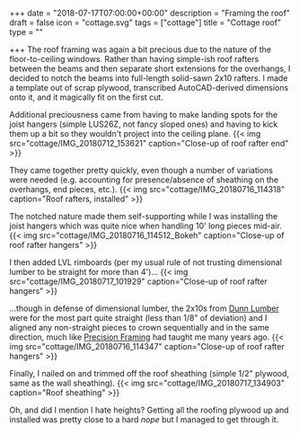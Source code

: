 +++
date = "2018-07-17T07:00:00+00:00"
description = "Framing the roof"
draft = false
icon = "cottage.svg"
tags = ["cottage"]
title = "Cottage roof"
type = ""

+++
The roof framing was again a bit precious due to the nature of the floor-to-ceiling windows. Rather than having simple-ish roof rafters between the beams and then separate short extensions for the overhangs, I decided to notch the beams into full-length solid-sawn 2x10 rafters. 
I made a template out of scrap plywood, transcribed AutoCAD-derived dimensions onto it, and it magically fit on the first cut.

Additional preciousness came from having to make landing spots for the joist hangers (simple LUS26Z, not fancy sloped ones) and having to kick them up a bit so they wouldn't project into the ceiling plane.
{{< img src="cottage/IMG_20180712_153621" caption="Close-up of roof rafter end" >}}

They came together pretty quickly, even though a number of variations were needed (e.g. accounting for presence/absence of sheathing on the overhangs, end pieces, etc.).
{{< img src="cottage/IMG_20180716_114318" caption="Roof rafters, installed" >}}

The notched nature made them self-supporting while I was installing the joist hangers which was quite nice when handling 10' long pieces mid-air.
{{< img src="cottage/IMG_20180716_114512_Bokeh" caption="Close-up of roof rafter hangers" >}}

I then added LVL rimboards (per my usual rule of not trusting dimensional lumber to be straight for more than 4')...
{{< img src="cottage/IMG_20180717_101929" caption="Close-up of roof rafter hangers" >}}

...though in defense of dimensional lumber, the 2x10s from [Dunn Lumber](https://www.dunnlumber.com/) were for the most part quite straight (less than 1/8" of deviation) and I aligned any non-straight pieces to crown sequentially and in the same direction, much like [Precision Framing](https://www.tauntonstore.com/carpentry/precision-framing-mike-guertin-070570.html) had taught me many years ago.
{{< img src="cottage/IMG_20180716_114347" caption="Close-up of roof rafter hangers" >}}

Finally, I nailed on and trimmed off the roof sheathing (simple 1/2" plywood, same as the wall sheathing).
{{< img src="cottage/IMG_20180717_134903" caption="Roof sheathing" >}}

Oh, and did I mention I hate heights? Getting all the roofing plywood up and installed was pretty close to a hard _nope_ but I managed to get through it.
